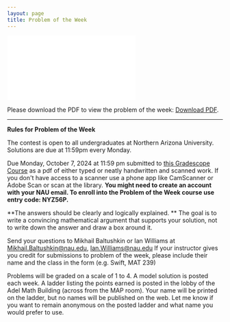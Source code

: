 ```yaml
---
layout: page
title: Problem of the Week
---
```



<object data="files/pdfs/2024-09-30.pdf" type="application/pdf" width="900px" height="900px">
	<embed src="files/pdfs/2024-09-30.pdf">
		<p>Please download the PDF to view the problem of the week: <a href="files/pdfs/2024-09-30.pdf">Download PDF</a>.</p>
	</embed>
</object>

<hr>
<b>Rules for Problem of the Week</b>
<p>
The contest is open to all undergraduates at Northern Arizona University. Solutions are due at 11:59pm every Monday. 
<p>
<p>Due Monday, October 7, 2024 at 11:59 pm submitted to 
<a href="https://www.gradescope.com/courses/884166"> this Gradescope Course</a> as a pdf of either typed or neatly handwritten and scanned work. If you don't have access to a scanner use a phone app like CamScanner or Adobe Scan or scan at the library. <b> You might need to create an account with your NAU email. To enroll into the Problem of the Week course use entry code: NYZ56P. </b>  

<p>**The answers should be clearly and logically explained. ** The goal is to write a convincing mathematical argument that supports your solution, not to write down the answer and draw a box around it.
</p> 


<p>
Send your questions to Mikhail Baltushkin or Ian Williams at
<a href="mailto:Mikhail.Baltushkin@nau.edu?subject=potw" target="_blank">Mikhail.Baltushkin@nau.edu</a>,  
<a href="mailto:Ian.Williams@nau.edu?subject=potw" target="_blank">Ian.Williams@nau.edu</a>
	If your instructor gives you credit for submissions to problem of the week, please include their name
	and the class in the form (e.g. Swift, MAT 239)
</p>

<p>
	Problems will be graded on a scale of 1 to 4.  A model solution is posted each week.
	A ladder listing the points earned is posted in the lobby of the Adel Math Building 
	(across from the MAP room).  Your name will be printed on the ladder, but no names will be published on the web.
	Let me know if you want to remain anonymous on the posted ladder and what name you would prefer to use.
</p> 
